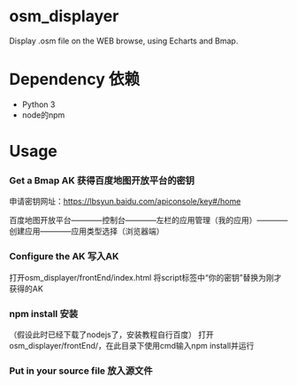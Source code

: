 # osm_displayer
Display .osm file on the WEB browse, using Echarts and Bmap.

# Dependency 依赖
- Python 3
- node的npm

# Usage

### Get a Bmap AK 获得百度地图开放平台的密钥

申请密钥网址：https://lbsyun.baidu.com/apiconsole/key#/home

百度地图开放平台————控制台————左栏的应用管理（我的应用）————创建应用————应用类型选择（浏览器端）

### Configure the AK 写入AK

打开osm_displayer/frontEnd/index.html
将script标签中“你的密钥”替换为刚才获得的AK


### npm install 安装
（假设此时已经下载了nodejs了，安装教程自行百度）
打开osm_displayer/frontEnd/，在此目录下使用cmd输入npm install并运行

### Put in your source file 放入源文件




